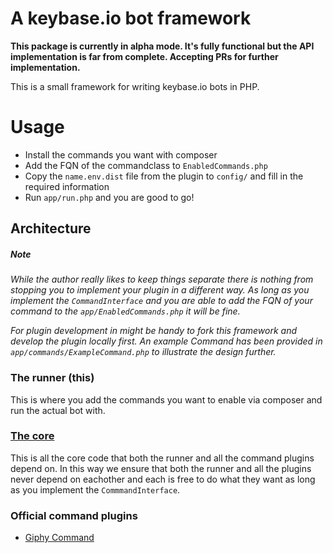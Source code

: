 # A keybase.io bot framework

**This package is currently in alpha mode. It's fully functional but the API implementation is far from complete. Accepting PRs for further implementation.** 

This is a small framework for writing keybase.io bots in PHP. 

# Usage
* Install the commands you want with composer
* Add the FQN of the commandclass to `EnabledCommands.php`
* Copy the `name.env.dist` file from the plugin to `config/` and fill in the required information
* Run `app/run.php` and you are good to go!

## Architecture

##### Note
*While the author really likes to keep things separate there is nothing from stopping you to implement your plugin in a different way. As long as you implement the `CommandInterface` and you are able to add the FQN of your command to the `app/EnabledCommands.php` it will be fine.*

*For plugin development in might be handy to fork this framework and develop the plugin locally first. An example Command has been provided in `app/commands/ExampleCommand.php` to illustrate the design further.*

### The runner (this)
This is where you add the commands you want to enable via composer and run the actual bot with.
    
### [The core](https://github.com/tstrijdhorst/capetown-core)

This is all the core code that both the runner and all the command plugins depend on. In this way we ensure that both the runner and all the plugins never depend on eachother and each is free to do what they want as long as you implement the `CommmandInterface`.
    
### Official command plugins
* [Giphy Command](https://github.com/tstrijdhorst/capetown-giphy)
